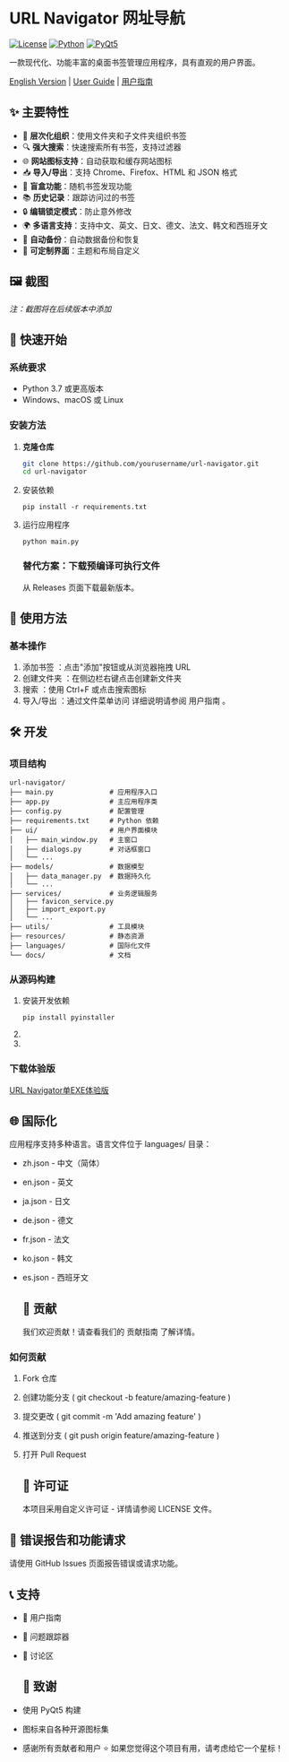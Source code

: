 # URL Navigator 网址导航

[![License](https://img.shields.io/badge/license-Custom-blue.svg)](LICENSE)
[![Python](https://img.shields.io/badge/python-3.7+-blue.svg)](https://python.org)
[![PyQt5](https://img.shields.io/badge/PyQt5-5.15+-green.svg)](https://pypi.org/project/PyQt5/)

一款现代化、功能丰富的桌面书签管理应用程序，具有直观的用户界面。

[English Version](README.md) | [User Guide](docs/user_guide.md) | [用户指南](docs/用户指南.md)

## ✨ 主要特性

- 📁 **层次化组织**：使用文件夹和子文件夹组织书签
- 🔍 **强大搜索**：快速搜索所有书签，支持过滤器
- 🌐 **网站图标支持**：自动获取和缓存网站图标
- 📥 **导入/导出**：支持 Chrome、Firefox、HTML 和 JSON 格式
- 🎲 **盲盒功能**：随机书签发现功能
- 📚 **历史记录**：跟踪访问过的书签
- 🔒 **编辑锁定模式**：防止意外修改
- 🌍 **多语言支持**：支持中文、英文、日文、德文、法文、韩文和西班牙文
- 💾 **自动备份**：自动数据备份和恢复
- 🎨 **可定制界面**：主题和布局自定义

## 🖼️ 截图

*注：截图将在后续版本中添加*

## 🚀 快速开始

### 系统要求

- Python 3.7 或更高版本
- Windows、macOS 或 Linux

### 安装方法

1. **克隆仓库**
   
   ```bash
   git clone https://github.com/yourusername/url-navigator.git
   cd url-navigator
   ```

2. 安装依赖
   
   ```
   pip install -r requirements.txt
   ```

3. 运行应用程序
   
   ```
   python main.py
   ```
   
   ### 替代方案：下载预编译可执行文件
   
   从 Releases 页面下载最新版本。

## 📖 使用方法

### 基本操作

1. 添加书签 ：点击"添加"按钮或从浏览器拖拽 URL
2. 创建文件夹 ：在侧边栏右键点击创建新文件夹
3. 搜索 ：使用 Ctrl+F 或点击搜索图标
4. 导入/导出 ：通过文件菜单访问
   详细说明请参阅 用户指南 。

## 🛠️ 开发

### 项目结构

```
url-navigator/
├── main.py              # 应用程序入口
├── app.py               # 主应用程序类
├── config.py            # 配置管理
├── requirements.txt     # Python 依赖
├── ui/                  # 用户界面模块
│   ├── main_window.py   # 主窗口
│   ├── dialogs.py       # 对话框窗口
│   └── ...
├── models/              # 数据模型
│   ├── data_manager.py  # 数据持久化
│   └── ...
├── services/            # 业务逻辑服务
│   ├── favicon_service.py
│   ├── import_export.py
│   └── ...
├── utils/               # 工具模块
├── resources/           # 静态资源
├── languages/           # 国际化文件
└── docs/                # 文档
```

### 从源码构建

1. 安装开发依赖
   
   ```
   pip install pyinstaller
   ```

2. 

3.

### 下载体验版

[URL Navigator单EXE体验版](https://github.com/yihufree/URL-Navigator/releases/download/V0.5/URLNav_20250608.zip)

## 🌐 国际化

   应用程序支持多种语言。语言文件位于 languages/ 目录：

- zh.json - 中文（简体）

- en.json - 英文

- ja.json - 日文

- de.json - 德文

- fr.json - 法文

- ko.json - 韩文

- es.json - 西班牙文
  
  ## 🤝 贡献
  
  我们欢迎贡献！请查看我们的 贡献指南 了解详情。

### 如何贡献

1. Fork 仓库

2. 创建功能分支 ( git checkout -b feature/amazing-feature )

3. 提交更改 ( git commit -m 'Add amazing feature' )

4. 推送到分支 ( git push origin feature/amazing-feature )

5. 打开 Pull Request
   
   ## 📝 许可证
   
   本项目采用自定义许可证 - 详情请参阅 LICENSE 文件。

## 🐛 错误报告和功能请求

请使用 GitHub Issues 页面报告错误或请求功能。

## 📞 支持

- 📖 用户指南

- 🐛 问题跟踪器

- 💬 讨论区
  
  ## 🙏 致谢

- 使用 PyQt5 构建

- 图标来自各种开源图标集

- 感谢所有贡献者和用户
  ⭐ 如果您觉得这个项目有用，请考虑给它一个星标！
